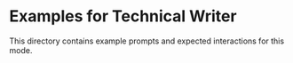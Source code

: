 # Examples for Technical Writer

This directory contains example prompts and expected interactions for this mode.